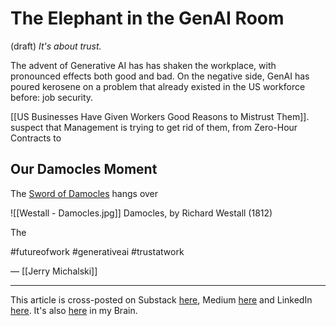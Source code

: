 # The Elephant in the GenAI Room 
(draft) 
*It's about trust.* 

The advent of Generative AI has has shaken the workplace, with pronounced effects both good and bad. On the negative side, GenAI has poured kerosene on a problem that already existed in the US workforce before: job security. 

[[US Businesses Have Given Workers Good Reasons to Mistrust Them]]. 
suspect that Management is trying to get rid of them, from Zero-Hour Contracts to 

## Our Damocles Moment

The [Sword of Damocles](https://en.wikipedia.org/wiki/Damocles#Sword_of_Damocles) hangs over

![[Westall - Damocles.jpg]]
Damocles, by Richard Westall (1812)

The 

#futureofwork #generativeai #trustatwork 

— [[Jerry Michalski]] 

--- 
This article is cross-posted on Substack [here](), Medium [here]() and LinkedIn [here](). It's also [here]() in my Brain. 
